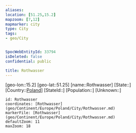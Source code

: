 ```yaml
---
aliases: 
location: [51.25,15.2]
mapzoom: [7,12] 
mapmarker: city 
type: City
tags:
- geo/City


SpocWebEntityId: 33794
isDeleted: false
confidential: public

title: Rothwasser
---
```

[geo-lon::15.2]
[geo-lat::51.25]
[name::Rothwasser]
[State::]
[Country::[Poland](geo/Continent/Europe/Poland.md)]
[StateId::]
[Population::]
[Unknown::]


```leaflet
id: Rothwasser
coordinates: [Rothwasser](geo/Continent/Europe/Poland/City/Rothwasser.md)
markerFile: [Rothwasser](geo/Continent/Europe/Poland/City/Rothwasser.md)
defaultZoom: 11 
maxZoom: 18
```


